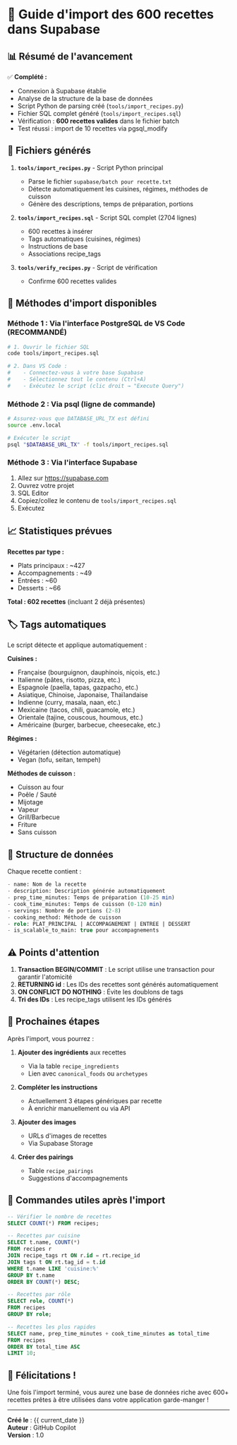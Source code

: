 # 🍳 Guide d'import des 600 recettes dans Supabase

## 📊 Résumé de l'avancement

✅ **Complété :**
- Connexion à Supabase établie
- Analyse de la structure de la base de données
- Script Python de parsing créé (`tools/import_recipes.py`)
- Fichier SQL complet généré (`tools/import_recipes.sql`)
- Vérification : **600 recettes valides** dans le fichier batch
- Test réussi : import de 10 recettes via pgsql_modify

## 📁 Fichiers générés

1. **`tools/import_recipes.py`** - Script Python principal
   - Parse le fichier `supabase/batch pour recette.txt`
   - Détecte automatiquement les cuisines, régimes, méthodes de cuisson
   - Génère des descriptions, temps de préparation, portions
   
2. **`tools/import_recipes.sql`** - Script SQL complet (2704 lignes)
   - 600 recettes à insérer
   - Tags automatiques (cuisines, régimes)
   - Instructions de base
   - Associations recipe_tags

3. **`tools/verify_recipes.py`** - Script de vérification
   - Confirme 600 recettes valides

## 🎯 Méthodes d'import disponibles

### Méthode 1 : Via l'interface PostgreSQL de VS Code (RECOMMANDÉ)

```bash
# 1. Ouvrir le fichier SQL
code tools/import_recipes.sql

# 2. Dans VS Code :
#    - Connectez-vous à votre base Supabase
#    - Sélectionnez tout le contenu (Ctrl+A)
#    - Exécutez le script (clic droit → "Execute Query")
```

### Méthode 2 : Via psql (ligne de commande)

```bash
# Assurez-vous que DATABASE_URL_TX est défini
source .env.local

# Exécuter le script
psql "$DATABASE_URL_TX" -f tools/import_recipes.sql
```

### Méthode 3 : Via l'interface Supabase

1. Allez sur https://supabase.com
2. Ouvrez votre projet
3. SQL Editor
4. Copiez/collez le contenu de `tools/import_recipes.sql`
5. Exécutez

## 📈 Statistiques prévues

**Recettes par type :**
- Plats principaux : ~427
- Accompagnements : ~49
- Entrées : ~60
- Desserts : ~66

**Total : 602 recettes** (incluant 2 déjà présentes)

## 🏷️ Tags automatiques

Le script détecte et applique automatiquement :

**Cuisines :**
- Française (bourguignon, dauphinois, niçois, etc.)
- Italienne (pâtes, risotto, pizza, etc.)
- Espagnole (paella, tapas, gazpacho, etc.)
- Asiatique, Chinoise, Japonaise, Thaïlandaise
- Indienne (curry, masala, naan, etc.)
- Mexicaine (tacos, chili, guacamole, etc.)
- Orientale (tajine, couscous, houmous, etc.)
- Américaine (burger, barbecue, cheesecake, etc.)

**Régimes :**
- Végétarien (détection automatique)
- Vegan (tofu, seitan, tempeh)

**Méthodes de cuisson :**
- Cuisson au four
- Poêle / Sauté
- Mijotage
- Vapeur
- Grill/Barbecue
- Friture
- Sans cuisson

## 🔧 Structure de données

Chaque recette contient :
```sql
- name: Nom de la recette
- description: Description générée automatiquement
- prep_time_minutes: Temps de préparation (10-25 min)
- cook_time_minutes: Temps de cuisson (0-120 min)
- servings: Nombre de portions (2-8)
- cooking_method: Méthode de cuisson
- role: PLAT_PRINCIPAL | ACCOMPAGNEMENT | ENTREE | DESSERT
- is_scalable_to_main: true pour accompagnements
```

## ⚠️ Points d'attention

1. **Transaction BEGIN/COMMIT** : Le script utilise une transaction pour garantir l'atomicité
2. **RETURNING id** : Les IDs des recettes sont générés automatiquement
3. **ON CONFLICT DO NOTHING** : Évite les doublons de tags
4. **Tri des IDs** : Les recipe_tags utilisent les IDs générés

## 🚀 Prochaines étapes

Après l'import, vous pourrez :

1. **Ajouter des ingrédients** aux recettes
   - Via la table `recipe_ingredients`
   - Lien avec `canonical_foods` ou `archetypes`

2. **Compléter les instructions**
   - Actuellement 3 étapes génériques par recette
   - À enrichir manuellement ou via API

3. **Ajouter des images**
   - URLs d'images de recettes
   - Via Supabase Storage

4. **Créer des pairings**
   - Table `recipe_pairings`
   - Suggestions d'accompagnements

## 📝 Commandes utiles après l'import

```sql
-- Vérifier le nombre de recettes
SELECT COUNT(*) FROM recipes;

-- Recettes par cuisine
SELECT t.name, COUNT(*) 
FROM recipes r
JOIN recipe_tags rt ON r.id = rt.recipe_id
JOIN tags t ON rt.tag_id = t.id
WHERE t.name LIKE 'cuisine:%'
GROUP BY t.name
ORDER BY COUNT(*) DESC;

-- Recettes par rôle
SELECT role, COUNT(*) 
FROM recipes 
GROUP BY role;

-- Recettes les plus rapides
SELECT name, prep_time_minutes + cook_time_minutes as total_time
FROM recipes
ORDER BY total_time ASC
LIMIT 10;
```

## 🎉 Félicitations !

Une fois l'import terminé, vous aurez une base de données riche avec 600+ recettes prêtes à être utilisées dans votre application garde-manger !

---

**Créé le** : {{ current_date }}  
**Auteur** : GitHub Copilot  
**Version** : 1.0
